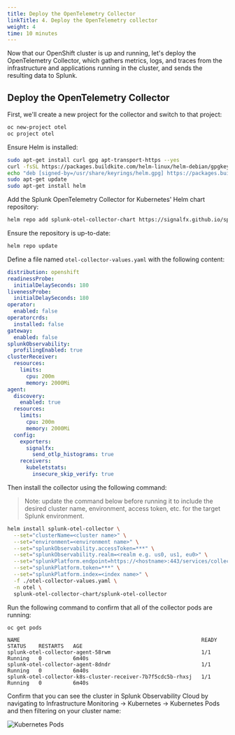 ```yaml
---
title: Deploy the OpenTelemetry Collector
linkTitle: 4. Deploy the OpenTelemetry collector
weight: 4
time: 10 minutes
---
```


Now that our OpenShift cluster is up and running, let's deploy the
OpenTelemetry Collector, which gathers metrics, logs, and traces 
from the infrastructure and applications running in the cluster, and 
sends the resulting data to Splunk. 

## Deploy the OpenTelemetry Collector

First, we'll create a new project for the collector and switch to that project:

```bash
oc new-project otel 
oc project otel
```

Ensure Helm is installed: 

``` bash 
sudo apt-get install curl gpg apt-transport-https --yes
curl -fsSL https://packages.buildkite.com/helm-linux/helm-debian/gpgkey | gpg --dearmor | sudo tee /usr/share/keyrings/helm.gpg > /dev/null
echo "deb [signed-by=/usr/share/keyrings/helm.gpg] https://packages.buildkite.com/helm-linux/helm-debian/any/ any main" | sudo tee /etc/apt/sources.list.d/helm-stable-debian.list
sudo apt-get update
sudo apt-get install helm
```

Add the Splunk OpenTelemetry Collector for Kubernetes' Helm chart repository:

```bash
helm repo add splunk-otel-collector-chart https://signalfx.github.io/splunk-otel-collector-chart
````

Ensure the repository is up-to-date:

```bash
helm repo update
````

Define a file named `otel-collector-values.yaml` with the following content: 

``` yaml
distribution: openshift
readinessProbe:
  initialDelaySeconds: 180
livenessProbe:
  initialDelaySeconds: 180
operator:
  enabled: false
operatorcrds:
  installed: false
gateway:
  enabled: false
splunkObservability:
  profilingEnabled: true
clusterReceiver:
  resources:
    limits:
      cpu: 200m
      memory: 2000Mi
agent:
  discovery:
    enabled: true
  resources:
    limits:
      cpu: 200m
      memory: 2000Mi
  config:
    exporters:
      signalfx:
        send_otlp_histograms: true
    receivers:
      kubeletstats:
        insecure_skip_verify: true
```

Then install the collector using the following command:

> Note: update the command below before running it
> to include the desired cluster name, environment, access token, etc.
> for the target Splunk environment.

```bash
helm install splunk-otel-collector \
  --set="clusterName=<cluster name>" \
  --set="environment=<environment name>" \
  --set="splunkObservability.accessToken=***" \
  --set="splunkObservability.realm=<realm e.g. us0, us1, eu0>" \
  --set="splunkPlatform.endpoint=https://<hostname>:443/services/collector/event" \
  --set="splunkPlatform.token=***" \
  --set="splunkPlatform.index=<index name>" \
  -f ./otel-collector-values.yaml \
  -n otel \
  splunk-otel-collector-chart/splunk-otel-collector
```

Run the following command to confirm that all of the collector pods are running: 

````
oc get pods

NAME                                                          READY   STATUS    RESTARTS   AGE
splunk-otel-collector-agent-58rwm                             1/1     Running   0          6m40s
splunk-otel-collector-agent-8dndr                             1/1     Running   0          6m40s
splunk-otel-collector-k8s-cluster-receiver-7b7f5cdc5b-rhxsj   1/1     Running   0          6m40s
````

Confirm that you can see the cluster in Splunk Observability Cloud by navigating to 
Infrastructure Monitoring -> Kubernetes -> Kubernetes Pods and then filtering on your 
cluster name: 

![Kubernetes Pods](../images/KubernetesPods.png)